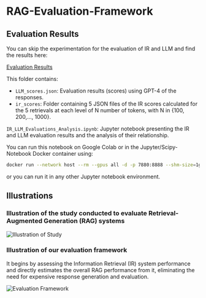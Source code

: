 # RAG-Evaluation-Framework

## Evaluation Results

You can skip the experimentation for the evaluation of IR and LLM and find the results here:

[Evaluation Results](https://drive.google.com/drive/folders/1pgUPmpIdepVifLUubNuT5mInsj2hkX3v)

This folder contains:

- `LLM_scores.json`: Evaluation results (scores) using GPT-4 of the responses.
- `ir_scores`: Folder containing 5 JSON files of the IR scores calculated for the 5 retrievals at each level of N number of tokens, with N in {100, 200,..., 1000}.


`IR_LLM_Evaluations_Analysis.ipynb`: Jupyter notebook presenting the IR and LLM evaluation results and the analysis of their relationship.

You can run this notebook on Google Colab or in the Jupyter/Scipy-Notebook Docker container using:

```sh
docker run --network host --rm --gpus all -d -p 7880:8888 --shm-size=1g -e NVIDIA_VISIBLE_DEVICES=all --user root -e NB_UID=`id -u` -e NB_GID=`id -g`  -v "$PWD":/home/jovyan/scripts jupyter/scipy-notebook
```

or you can run it in any other Jupyter notebook environment.



## Illustrations

### Illustration of the study conducted to evaluate Retrieval-Augmented Generation (RAG) systems

![Illustration of Study](https://github.com/user-attachments/assets/eeb31faf-cf0d-440d-b486-5d3955399632)

### Illustration of our evaluation framework

It begins by assessing the Information Retrieval (IR) system performance and directly estimates the overall RAG performance from it, eliminating the need for expensive response generation and evaluation.

![Evaluation Framework](https://github.com/user-attachments/assets/5e99bdcc-5e0b-4186-9078-bea1c1e3f2bb)

